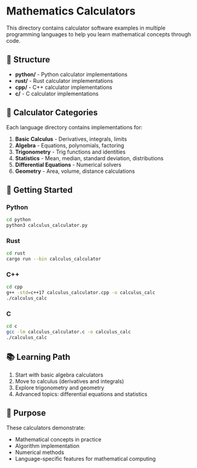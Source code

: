 # Mathematics Calculators

This directory contains calculator software examples in multiple programming languages to help you learn mathematical concepts through code.

## 📁 Structure

- **python/** - Python calculator implementations
- **rust/** - Rust calculator implementations  
- **cpp/** - C++ calculator implementations
- **c/** - C calculator implementations

## 🧮 Calculator Categories

Each language directory contains implementations for:

1. **Basic Calculus** - Derivatives, integrals, limits
2. **Algebra** - Equations, polynomials, factoring
3. **Trigonometry** - Trig functions and identities
4. **Statistics** - Mean, median, standard deviation, distributions
5. **Differential Equations** - Numerical solvers
6. **Geometry** - Area, volume, distance calculations

## 🚀 Getting Started

### Python
```bash
cd python
python3 calculus_calculator.py
```

### Rust
```bash
cd rust
cargo run --bin calculus_calculator
```

### C++
```bash
cd cpp
g++ -std=c++17 calculus_calculator.cpp -o calculus_calc
./calculus_calc
```

### C
```bash
cd c
gcc -lm calculus_calculator.c -o calculus_calc
./calculus_calc
```

## 📚 Learning Path

1. Start with basic algebra calculators
2. Move to calculus (derivatives and integrals)
3. Explore trigonometry and geometry
4. Advanced topics: differential equations and statistics

## 🎯 Purpose

These calculators demonstrate:
- Mathematical concepts in practice
- Algorithm implementation
- Numerical methods
- Language-specific features for mathematical computing
